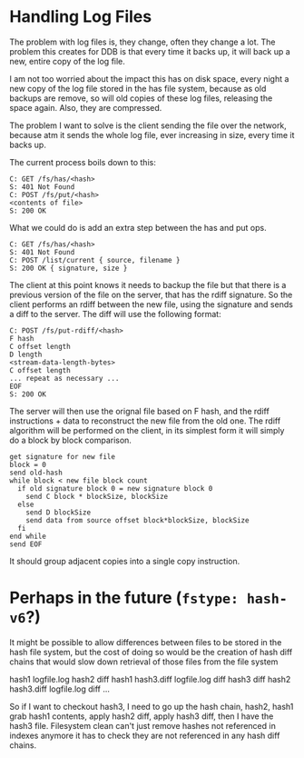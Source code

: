 
Handling Log Files
==

The problem with log files is, they change, often they change a lot. The problem this creates for DDB is that every time it backs up, it will back up a new, entire copy of the log file.

I am not too worried about the impact this has on disk space, every night a new copy of the log file stored in the has file system, because as old backups are remove, so will old copies of these log files, releasing the space again. Also, they are compressed.

The problem I want to solve is the client sending the file over the network, because atm it sends the whole log file, ever increasing in size, every time it backs up.

The current process boils down to this:

```
C: GET /fs/has/<hash>
S: 401 Not Found
C: POST /fs/put/<hash>
<contents of file>
S: 200 OK
```

What we could do is add an extra step between the has and put ops.

```
C: GET /fs/has/<hash>
S: 401 Not Found
C: POST /list/current { source, filename }
S: 200 OK { signature, size }
```

The client at this point knows it needs to backup the file but that there is a previous version of the file on the server, that has the rdiff signature. So the client performs an rdiff between the new file, using the signature and sends a diff to the server.  The diff will use the following format:

```
C: POST /fs/put-rdiff/<hash>
F hash
C offset length
D length
<stream-data-length-bytes>
C offset length
... repeat as necessary ...
EOF
S: 200 OK
```

The server will then use the orignal file based on F hash, and the rdiff instructions + data to reconstruct the new file from the old one. The rdiff algorithm will be performed on the client, in its simplest form it will simply do a block by block comparison.

```
get signature for new file
block = 0
send old-hash
while block < new file block count
  if old signature block 0 = new signature block 0
    send C block * blockSize, blockSize
  else
    send D blockSize
    send data from source offset block*blockSize, blockSize
  fi
end while
send EOF
```

It should group adjacent copies into a single copy instruction.

Perhaps in the future (`fstype: hash-v6`?)
==
It might be possible to allow differences between files to be stored in the hash file system, but the cost of doing so would be the creation of hash diff chains that would slow down retrieval of those files from the file system

hash1 logfile.log
hash2 diff hash1
hash3.diff logfile.log diff
hash3 diff hash2
hash3.diff logfile.log diff
...

So if I want to checkout hash3, I need to go up the hash chain, hash2, hash1 grab hash1 contents, apply hash2 diff, apply hash3 diff, then I have the hash3 file. Filesystem clean can't just remove hashes not referenced in indexes anymore it has to check they are not referenced in any hash diff chains.
